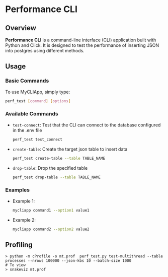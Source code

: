 # Performance CLI

## Overview

**Performance CLI** is a command-line interface (CLI) application built with Python and Click. It is designed to test the performance of inserting JSON into postgres using different methods. 

## Usage

### Basic Commands

To use MyCLIApp, simply type:

```bash
perf_test [command] [options]
```

### Available Commands

- `test-connect`: Test that the CLI can connect to the database configured in the .env file

  ```bash
  perf_test test_connect
  ```
- `create-table`: Create the target json table to insert data

  ```bash
  perf_test create-table --table TABLE_NAME
  ```
- `drop-table`: Drop the specified table

  ```bash
  perf_test drop-table --table TABLE_NAME
  ```


### Examples

- Example 1:
  ```bash
  mycliapp command1 --option1 value1
  ```
- Example 2:
  ```bash
  mycliapp command2 --option2 value2
  ```

## Profiling 

```
> python -m cProfile -o mt.prof  perf_test.py test-multithread --table processes --nrows 100000 --json-kbs 10 --batch-size 1000  
# To view 
> snakeviz mt.prof


```
